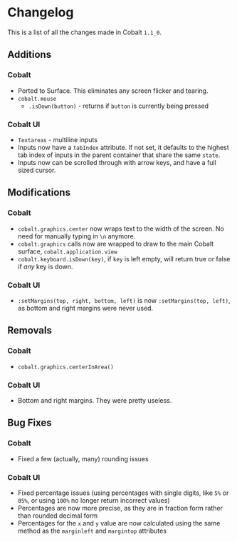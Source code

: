 # Changelog
This is a list of all the changes made in Cobalt `1.1_0`.

## Additions
### Cobalt
+ Ported to Surface. This eliminates any screen flicker and tearing.
+ `cobalt.mouse`
  + `.isDown(button)` - returns if `button` is currently being pressed
### Cobalt UI
+ `Textareas` - multiline inputs
+ Inputs now have a `tabIndex` attribute. If not set, it defaults to the highest tab index of inputs in the parent container that share the same `state`.
+ Inputs now can be scrolled through with arrow keys, and have a full sized cursor.

## Modifications
### Cobalt
+ `cobalt.graphics.center` now wraps text to the width of the screen. No need for manually typing in `\n` anymore.
+ `cobalt.graphics` calls now are wrapped to draw to the main Cobalt surface, `cobalt.application.view`
+ `cobalt.keyboard.isDown(key)`, if `key` is left empty, will return true or false if _any_ key is down.

### Cobalt UI
+ `:setMargins(top, right, bottom, left)` is now `:setMargins(top, left)`, as bottom and right margins were never used.

## Removals
### Cobalt
+ `cobalt.graphics.centerInArea()`

### Cobalt UI
+ Bottom and right margins. They were pretty useless.


## Bug Fixes
### Cobalt
+ Fixed a few (actually, many) rounding issues

### Cobalt UI
+ Fixed percentage issues (using percentages with single digits, like `5%` or `05%`, or using `100%` no longer return incorrect values)
+ Percentages are now more precise, as they are in fraction form rather than rounded decimal form
+ Percentages for the `x` and `y` value are now calculated using the same method as the `marginleft` and `margintop` attributes